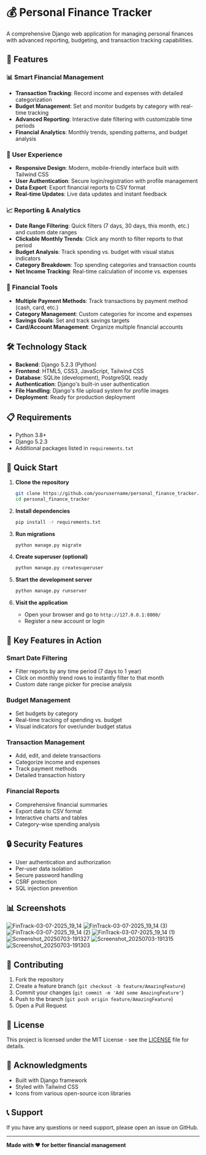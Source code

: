 # 💰 Personal Finance Tracker

A comprehensive Django web application for managing personal finances with advanced reporting, budgeting, and transaction tracking capabilities.

## 🚀 Features

### 📊 **Smart Financial Management**
- **Transaction Tracking**: Record income and expenses with detailed categorization
- **Budget Management**: Set and monitor budgets by category with real-time tracking
- **Advanced Reporting**: Interactive date filtering with customizable time periods
- **Financial Analytics**: Monthly trends, spending patterns, and budget analysis

### 🎯 **User Experience**
- **Responsive Design**: Modern, mobile-friendly interface built with Tailwind CSS
- **User Authentication**: Secure login/registration with profile management
- **Data Export**: Export financial reports to CSV format
- **Real-time Updates**: Live data updates and instant feedback

### 📈 **Reporting & Analytics**
- **Date Range Filtering**: Quick filters (7 days, 30 days, this month, etc.) and custom date ranges
- **Clickable Monthly Trends**: Click any month to filter reports to that period
- **Budget Analysis**: Track spending vs. budget with visual status indicators
- **Category Breakdown**: Top spending categories and transaction counts
- **Net Income Tracking**: Real-time calculation of income vs. expenses

### 🏦 **Financial Tools**
- **Multiple Payment Methods**: Track transactions by payment method (cash, card, etc.)
- **Category Management**: Custom categories for income and expenses
- **Savings Goals**: Set and track savings targets
- **Card/Account Management**: Organize multiple financial accounts

## 🛠️ Technology Stack

- **Backend**: Django 5.2.3 (Python)
- **Frontend**: HTML5, CSS3, JavaScript, Tailwind CSS
- **Database**: SQLite (development), PostgreSQL ready
- **Authentication**: Django's built-in user authentication
- **File Handling**: Django's file upload system for profile images
- **Deployment**: Ready for production deployment

## 📋 Requirements

- Python 3.8+
- Django 5.2.3
- Additional packages listed in `requirements.txt`

## 🚀 Quick Start

1. **Clone the repository**
   ```bash
   git clone https://github.com/yourusername/personal_finance_tracker.git
   cd personal_finance_tracker
   ```

2. **Install dependencies**
   ```bash
   pip install -r requirements.txt
   ```

3. **Run migrations**
   ```bash
   python manage.py migrate
   ```

4. **Create superuser (optional)**
   ```bash
   python manage.py createsuperuser
   ```

5. **Start the development server**
   ```bash
   python manage.py runserver
   ```

6. **Visit the application**
   - Open your browser and go to `http://127.0.0.1:8000/`
   - Register a new account or login

## 📱 Key Features in Action

### **Smart Date Filtering**
- Filter reports by any time period (7 days to 1 year)
- Click on monthly trend rows to instantly filter to that month
- Custom date range picker for precise analysis

### **Budget Management**
- Set budgets by category
- Real-time tracking of spending vs. budget
- Visual indicators for over/under budget status

### **Transaction Management**
- Add, edit, and delete transactions
- Categorize income and expenses
- Track payment methods
- Detailed transaction history

### **Financial Reports**
- Comprehensive financial summaries
- Export data to CSV format
- Interactive charts and tables
- Category-wise spending analysis

## 🔒 Security Features

- User authentication and authorization
- Per-user data isolation
- Secure password handling
- CSRF protection
- SQL injection prevention

## 📊 Screenshots

![FinTrack-03-07-2025_19_14](https://github.com/user-attachments/assets/c2740137-9742-48ae-ad29-75e18af9fc26)
![FinTrack-03-07-2025_19_14 (3)](https://github.com/user-attachments/assets/cd478a07-1950-4c68-9712-640a70172de8)
![FinTrack-03-07-2025_19_14 (2)](https://github.com/user-attachments/assets/9d1ed771-23aa-4a86-891c-4163ac3f74f6)
![FinTrack-03-07-2025_19_14 (1)](https://github.com/user-attachments/assets/ba868739-f2e5-4f7a-887d-f61457c5fffe)
![Screenshot_20250703-191327](https://github.com/user-attachments/assets/97a5d899-4475-4cc4-b6cf-46d97f304c2d)
![Screenshot_20250703-191315](https://github.com/user-attachments/assets/8eade338-d1e4-40ce-bdbe-149952fe5401)
![Screenshot_20250703-191303](https://github.com/user-attachments/assets/5acfa9e5-919c-4dbf-b04a-8d8708ab3d5c)


## 🤝 Contributing

1. Fork the repository
2. Create a feature branch (`git checkout -b feature/AmazingFeature`)
3. Commit your changes (`git commit -m 'Add some AmazingFeature'`)
4. Push to the branch (`git push origin feature/AmazingFeature`)
5. Open a Pull Request

## 📄 License

This project is licensed under the MIT License - see the [LICENSE](LICENSE) file for details.

## 🙏 Acknowledgments

- Built with Django framework
- Styled with Tailwind CSS
- Icons from various open-source icon libraries

## 📞 Support

If you have any questions or need support, please open an issue on GitHub.

---

**Made with ❤️ for better financial management** 
